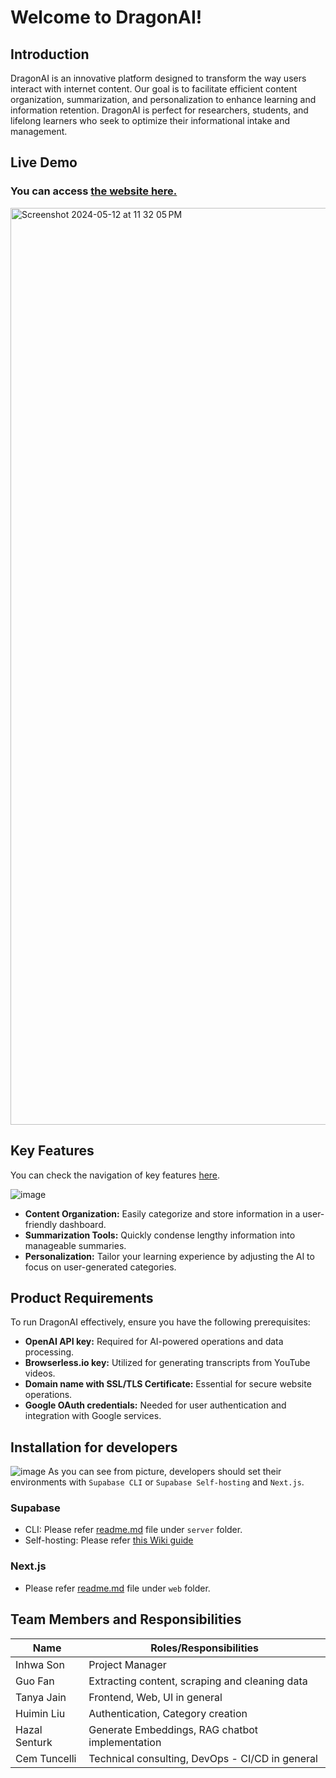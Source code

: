 # Welcome to DragonAI!
## Introduction
DragonAI is an innovative platform designed to transform the way users interact with internet content. Our goal is to facilitate efficient content organization, summarization, and personalization to enhance learning and information retention. DragonAI is perfect for researchers, students, and lifelong learners who seek to optimize their informational intake and management.

## Live Demo
### You can access [the website here.](https://www.dragonai.live/)
<img width="1467" alt="Screenshot 2024-05-12 at 11 32 05 PM" src="https://github.com/mlim-usfca/PersonalKnowledge/assets/66104189/afaf4018-f973-46e5-b709-8b398e0a9d61">

## Key Features
You can check the navigation of key features [here](https://github.com/mlim-usfca/PersonalKnowledge/wiki/%F0%9F%8E%A5-Guide-to-Navigating-the-DragonAI-Website).

![image](https://github.com/mlim-usfca/PersonalKnowledge/assets/66104189/8e38a4e7-6a2a-4ebc-86ed-c3b2e4523f53)
- **Content Organization:** Easily categorize and store information in a user-friendly dashboard.
- **Summarization Tools:** Quickly condense lengthy information into manageable summaries.
- **Personalization:** Tailor your learning experience by adjusting the AI to focus on user-generated categories.

## Product Requirements
To run DragonAI effectively, ensure you have the following prerequisites:
- **OpenAI API key:** Required for AI-powered operations and data processing.
- **Browserless.io key:** Utilized for generating transcripts from YouTube videos.
- **Domain name with SSL/TLS Certificate:** Essential for secure website operations.
- **Google OAuth credentials:** Needed for user authentication and integration with Google services.

## Installation for developers 
![image](https://github.com/mlim-usfca/PersonalKnowledge/assets/66104189/d780bccc-82fe-465e-8164-341e65aaeb71)
As you can see from picture, developers should set their environments with `Supabase CLI` or `Supabase Self-hosting` and `Next.js`.
### Supabase
- CLI: Please refer [readme.md](https://github.com/mlim-usfca/PersonalKnowledge/blob/main/server/README.md) file under `server` folder.
- Self-hosting: Please refer [this Wiki guide](https://github.com/mlim-usfca/PersonalKnowledge/wiki/%F0%9F%91%89-Project-Guide-for-developers-(branch:-dev))

### Next.js
- Please refer [readme.md](https://github.com/mlim-usfca/PersonalKnowledge/blob/main/web/README.md) file under `web` folder.

## Team Members and Responsibilities
| Name         | Roles/Responsibilities                                          |
|--------------|-----------------------------------------------------------------|
| Inhwa Son    | Project Manager                                                 |
| Guo Fan      | Extracting content, scraping and cleaning data                  |
| Tanya Jain   | Frontend, Web, UI in general                                    |
| Huimin Liu   | Authentication, Category creation                               |
| Hazal Senturk| Generate Embeddings, RAG chatbot implementation                 |
| Cem Tuncelli | Technical consulting, DevOps - CI/CD in general                 |


